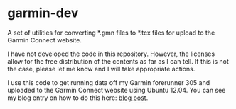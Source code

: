 garmin-dev
==========

A set of utilities for converting *.gmn files to *.tcx files for upload to the Garmin Connect website.

I have not developed the code in this repository.  However, the licenses allow
for the free distribution of the contents as far as I can tell.  If this is not
the case, please let me know and I will take appropriate actions.

I use this code to get running data off my Garmin forerunner 305 and uploaded
to the Garmin Connect website using Ubuntu 12.04.  You can see my blog entry on
how to do this here: [blog
post](http://livesoncoffee.wordpress.com/2013/10/21/garmin-forerunner-and-ubuntu-12-04-updated/ ).


